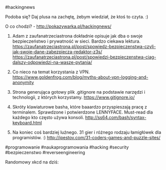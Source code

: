 #hackingnews

Podoba się? Daj plusa na zachętę, żebym wiedział, że ktoś to czyta. :)

O co chodzi? - http://pokazywarka.pl/hackingnews/


1. Adam z zaufanatrzeciastrona dokładnie opisuje jak dba o swoje bezpieczeństwo i prywatność w sieci. Bardzo ciekawa lektura.
https://zaufanatrzeciastrona.pl/post/spowiedz-bezpieczenstwa-czyli-jak-swoje-dane-zabezpiecza-redaktor-z3s/
https://zaufanatrzeciastrona.pl/post/spowiedzi-bezpieczenstwa-ciag-dalszy-odpowiedzi-na-wasze-pytania/

2. Co nieco na temat korzystania z VPN. 
https://www.goldenfrog.com/blog/myths-about-vpn-logging-and-anonymity

3. Strona generująca gotowy plik .gitignore na podstawie narzędzi i technologii, z których korzystamy.
https://www.gitignore.io/

4. Skróty klawiaturowe basha, które baaardzo przyspieszają pracę z terminalem. Sprawdzone i potwierdzone LENNYFACE. Must-read dla każdego kto często używa konsoli.
http://ss64.com/bash/syntax-keyboard.html

5. Na koniec coś bardziej luźnego. 31 gier i różnego rodzaju łamigłówek dla programistów. :)
http://ipestov.com/31-coders-games-and-puzzle-sites/


#programowanie #naukaprogramowania #hacking #security #bezpieczenstwo #reverseengineering

Randomowy xkcd na dziś:



